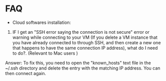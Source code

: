 # FAQ

* Cloud softwares installation:

1. IF I get an "SSH error saying the connection is not secure" error or warning while connecting to your VM (If you delete a VM instance that you have already connected to through SSH, 
and then create a new one that happens to have the same connection IP address), what do I need to do?. (Relevant to Mac users )

Answer: To fix this, you need to open the "known_hosts"  text file in the ~/.ssh directory and delete the entry with the matching IP address. You can then connect again.


